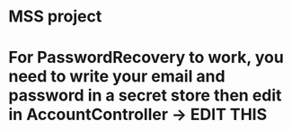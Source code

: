 # MSS project
# For PasswordRecovery to work, you need to write your email and password in a secret store then edit in AccountController -> EDIT THIS
